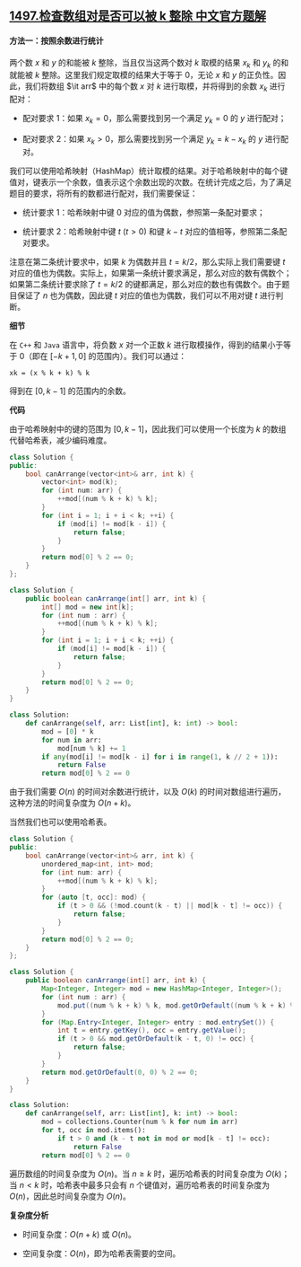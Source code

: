 ## [1497.检查数组对是否可以被 k 整除 中文官方题解](https://leetcode.cn/problems/check-if-array-pairs-are-divisible-by-k/solutions/100000/jian-cha-shu-zu-dui-shi-fou-ke-yi-bei-k-zheng-chu-)

#### 方法一：按照余数进行统计

两个数 $x$ 和 $y$ 的和能被 $k$ 整除，当且仅当这两个数对 $k$ 取模的结果 $x_k$ 和 $y_k$ 的和就能被 $k$ 整除。这里我们规定取模的结果大于等于 $0$，无论 $x$ 和 $y$ 的正负性。因此，我们将数组 $\it arr$ 中的每个数 $x$ 对 $k$ 进行取模，并将得到的余数 $x_k$ 进行配对：

- 配对要求 $1$：如果 $x_k = 0$，那么需要找到另一个满足 $y_k = 0$ 的 $y$ 进行配对；

- 配对要求 $2$：如果 $x_k > 0$，那么需要找到另一个满足 $y_k = k - x_k$ 的 $y$ 进行配对。

我们可以使用哈希映射（HashMap）统计取模的结果。对于哈希映射中的每个键值对，键表示一个余数，值表示这个余数出现的次数。在统计完成之后，为了满足题目的要求，将所有的数都进行配对，我们需要保证：

- 统计要求 $1$：哈希映射中键 $0$ 对应的值为偶数，参照第一条配对要求；

- 统计要求 $2$：哈希映射中键 $t~(t>0)$ 和键 $k-t$ 对应的值相等，参照第二条配对要求。

注意在第二条统计要求中，如果 $k$ 为偶数并且 $t = k/2$，那么实际上我们需要键 $t$ 对应的值也为偶数。实际上，如果第一条统计要求满足，那么对应的数有偶数个；如果第二条统计要求除了 $t = k/2$ 的键都满足，那么对应的数也有偶数个。由于题目保证了 $n$ 也为偶数，因此键 $t$ 对应的值也为偶数，我们可以不用对键 $t$ 进行判断。

**细节**

在 `C++` 和 `Java` 语言中，将负数 $x$ 对一个正数 $k$ 进行取模操作，得到的结果小于等于 $0$（即在 $[-k+1, 0]$ 的范围内）。我们可以通过：

```
xk = (x % k + k) % k
```

得到在 $[0, k-1]$ 的范围内的余数。

**代码**

由于哈希映射中的键的范围为 $[0, k-1]$，因此我们可以使用一个长度为 $k$ 的数组代替哈希表，减少编码难度。

```C++ [sol1-C++]
class Solution {
public:
    bool canArrange(vector<int>& arr, int k) {
        vector<int> mod(k);
        for (int num: arr) {
            ++mod[(num % k + k) % k];
        }
        for (int i = 1; i + i < k; ++i) {
            if (mod[i] != mod[k - i]) {
                return false;
            }
        }
        return mod[0] % 2 == 0;
    }
};
```

```Java [sol1-Java]
class Solution {
    public boolean canArrange(int[] arr, int k) {
        int[] mod = new int[k];
        for (int num : arr) {
            ++mod[(num % k + k) % k];
        }
        for (int i = 1; i + i < k; ++i) {
            if (mod[i] != mod[k - i]) {
                return false;
            }
        }
        return mod[0] % 2 == 0;
    }
}
```

```Python [sol1-Python3]
class Solution:
    def canArrange(self, arr: List[int], k: int) -> bool:
        mod = [0] * k
        for num in arr:
            mod[num % k] += 1
        if any(mod[i] != mod[k - i] for i in range(1, k // 2 + 1)):
            return False
        return mod[0] % 2 == 0
```

由于我们需要 $O(n)$ 的时间对余数进行统计，以及 $O(k)$ 的时间对数组进行遍历，这种方法的时间复杂度为 $O(n+k)$。

当然我们也可以使用哈希表。

```C++ [sol2-C++]
class Solution {
public:
    bool canArrange(vector<int>& arr, int k) {
        unordered_map<int, int> mod;
        for (int num: arr) {
            ++mod[(num % k + k) % k];
        }
        for (auto [t, occ]: mod) {
            if (t > 0 && (!mod.count(k - t) || mod[k - t] != occ)) {
                return false;
            }
        }
        return mod[0] % 2 == 0;
    }
};
```

```Java [sol2-Java]
class Solution {
    public boolean canArrange(int[] arr, int k) {
        Map<Integer, Integer> mod = new HashMap<Integer, Integer>();
        for (int num : arr) {
            mod.put((num % k + k) % k, mod.getOrDefault((num % k + k) % k, 0) + 1);
        }
        for (Map.Entry<Integer, Integer> entry : mod.entrySet()) {
            int t = entry.getKey(), occ = entry.getValue();
            if (t > 0 && mod.getOrDefault(k - t, 0) != occ) {
                return false;
            }
        }
        return mod.getOrDefault(0, 0) % 2 == 0;
    }
}
```

```Python [sol2-Python3]
class Solution:
    def canArrange(self, arr: List[int], k: int) -> bool:
        mod = collections.Counter(num % k for num in arr)
        for t, occ in mod.items():
            if t > 0 and (k - t not in mod or mod[k - t] != occ):
                return False
        return mod[0] % 2 == 0
```

遍历数组的时间复杂度为 $O(n)$。当 $n \geq k$ 时，遍历哈希表的时间复杂度为 $O(k)$；当 $n < k$ 时，哈希表中最多只会有 $n$ 个键值对，遍历哈希表的时间复杂度为 $O(n)$，因此总时间复杂度为 $O(n)$。

**复杂度分析**

- 时间复杂度：$O(n + k)$ 或 $O(n)$。

- 空间复杂度：$O(n)$，即为哈希表需要的空间。